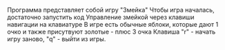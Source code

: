 Программа представляет собой игру "Змейка"
Чтобы игра началась, достаточно запустить код
Управление змейкой через клавиши навигации на клавиатуре
В игре есть обычные яблоки, которые дают 1 очко и также присутвуют золотые - плюс 3 очка
Клавиша "r" - начать игру заново, "q" - выйти из игры.
